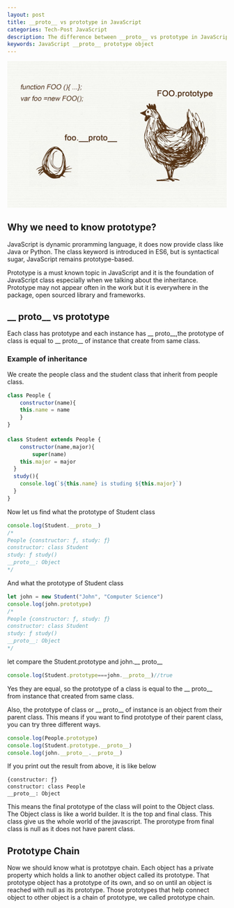 ```yaml
---
layout: post
title: __proto__ vs prototype in JavaScript
categories: Tech-Post JavaScript
description: The difference between __proto__ vs prototype in JavaScript
keywords: JavaScript __proto__ prototype object
---
```


![__proto__ vs prototype](/images/blog/_proto_vs_prototype.jpeg)


## Why we need to know prototype?

JavaScript is dynamic proramming language, it does now provide class like Java or Python. The class keyword is introduced in ES6, but is syntactical sugar, JavaScript remains prototype-based.

Prototype is a must known topic in JavaScript and it is the foundation of JavaScript class especially when we talking about the inheritance. Prototype may not appear often in the work but it is everywhere in the package, open sourced library and frameworks. 


## \__ proto__ vs prototype

Each class has prototype and each instance has \__ proto__,the prototype of class is equal to \__ proto__ of instance that create from same class.

### Example of inheritance
We create the people class and the student class that inherit from people class.

```javascript
class People {
	constructor(name){
  	this.name = name
	}
}

class Student extends People {
	constructor(name,major){
		super(name)
    this.major = major
  }
  study(){
  	console.log(`${this.name} is studing ${this.major}`)
  }
}
```

Now let us find what the prototype of Student class
```javascript
console.log(Student.__proto__)
/*
People {constructor: ƒ, study: ƒ}
constructor: class Student
study: ƒ study()
__proto__: Object
*/
```

And what the prototype of Student class
```javascript
let john = new Student("John", "Computer Science")
console.log(john.prototype)
/*
People {constructor: ƒ, study: ƒ}
constructor: class Student
study: ƒ study()
__proto__: Object
*/
```

let compare the Student.prototype and john.\__ proto__

```javascript
console.log(Student.prototype===john.__proto__)//true
```

Yes they are equal, so the prototype of a class is equal to the \__ proto__ from instance that created from same class. 

Also, the prototype of class or \__ proto__ of instance is an object from their parent class. This means if you want to find prototype of their parent class, you can try three different ways.

```javascript
console.log(People.prototype)
console.log(Student.prototype.__proto__)
console.log(john.__proto__.__proto__)
```

If you print out the result from above, it is like below
```
{constructor: ƒ}
constructor: class People
__proto__: Object
```

This means the final prototype of the class will point to the Object class. The Object class is like a world builder. It is the top and final class. This class give us the whole world of the javascript. The prorotype from final class is null as it does not have parent class.

## Prototype Chain
Now we should know what is prototpye chain.  Each object has a private property which holds a link to another object called its prototype. That prototype object has a prototype of its own, and so on until an object is reached with null as its prototype. Those prototypes that help connect object to other object is a chain of prototype, we called prototype chain.
